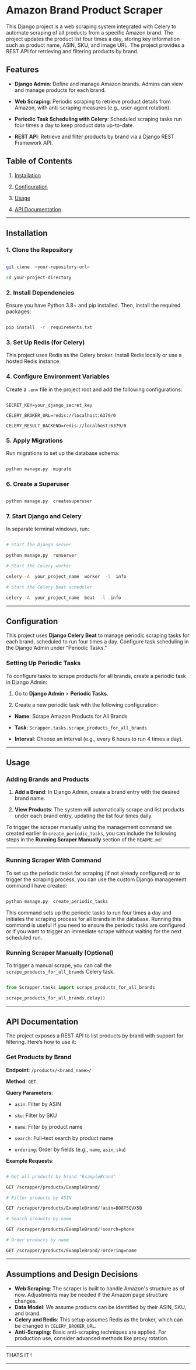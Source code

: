 
  

# Amazon Brand Product Scraper

  

  

This Django project is a web scraping system integrated with Celery to automate scraping of all products from a specific Amazon brand. The project updates the product list four times a day, storing key information such as product name, ASIN, SKU, and image URL. The project provides a REST API for retrieving and filtering products by brand.

  

  

## Features

  

  

-  **Django Admin**: Define and manage Amazon brands. Admins can view and manage products for each brand.

  

-  **Web Scraping**: Periodic scraping to retrieve product details from Amazon, with anti-scraping measures (e.g., user-agent rotation).

  

-  **Periodic Task Scheduling with Celery**: Scheduled scraping tasks run four times a day to keep product data up-to-date.

  

-  **REST API**: Retrieve and filter products by brand via a Django REST Framework API.

  

  

## Table of Contents

  

  

1. [Installation](#installation)

  

2. [Configuration](#configuration)

  

3. [Usage](#usage)

  

4. [API Documentation](#api-documentation)

  

---

  

  

## Installation

  

  

### 1. Clone the Repository

  

  

```bash

git clone  <your-repository-url>

cd your-project-directory

```

  

  

### 2. Install Dependencies

  

  

Ensure you have Python 3.8+ and pip installed. Then, install the required packages:

  

  

```bash

pip install  -r  requirements.txt

```

  

  

### 3. Set Up Redis (for Celery)

  

  

This project uses Redis as the Celery broker. Install Redis locally or use a hosted Redis instance.

  

  

### 4. Configure Environment Variables

  

  

Create a `.env` file in the project root and add the following configurations:

  

  

```plaintext

SECRET_KEY=your_django_secret_key

CELERY_BROKER_URL=redis://localhost:6379/0

CELERY_RESULT_BACKEND=redis://localhost:6379/0

```

  

  

### 5. Apply Migrations

  

  

Run migrations to set up the database schema:

  

  

```bash

python manage.py  migrate

```

  

  

### 6. Create a Superuser

  

  

```bash

python manage.py  createsuperuser

```

  

  

### 7. Start Django and Celery

  

  

In separate terminal windows, run:

  

  

```bash

# Start the Django server

python manage.py  runserver

# Start the Celery worker

celery -A  your_project_name  worker  -l  info

# Start the Celery beat scheduler

celery -A  your_project_name  beat  -l  info

```

  

  

---

  

  

## Configuration

  

  

This project uses **Django Celery Beat** to manage periodic scraping tasks for each brand, scheduled to run four times a day. Configure task scheduling in the Django Admin under "Periodic Tasks."

  

  

### Setting Up Periodic Tasks

  

  

To configure tasks to scrape products for all brands, create a periodic task in Django Admin:

  

  

1. Go to **Django Admin** > **Periodic Tasks**.

  

2. Create a new periodic task with the following configuration:

  

-  **Name**: Scrape Amazon Products for All Brands

  

-  **Task**: `Scrapper.tasks.scrape_products_for_all_brands`

  

-  **Interval**: Choose an interval (e.g., every 6 hours to run 4 times a day).

  

  

---

  

  

## Usage

  

  

### Adding Brands and Products

  

  

1.  **Add a Brand**: In Django Admin, create a brand entry with the desired brand name.

  

2.  **View Products**: The system will automatically scrape and list products under each brand entry, updating the list four times daily.

  

  

To trigger the scraper manually using the management command we created earlier in `create_periodic_tasks`, you can include the following steps in the **Running Scraper Manually** section of the `README.md`:

  

---

  

### Running Scraper With Command

  

To set up the periodic tasks for scraping (if not already configured) or to trigger the scraping process, you can use the custom Django management command I have created:

  

```bash

python manage.py  create_periodic_tasks

```

  

This command sets up the periodic tasks to run four times a day and initiates the scraping process for all brands in the database. Running this command is useful if you need to ensure the periodic tasks are configured or if you want to trigger an immediate scrape without waiting for the next scheduled run.

  
  
  

### Running Scraper Manually (Optional)

  

  

To trigger a manual scrape, you can call the `scrape_products_for_all_brands` Celery task.

  

  

```python

from Scrapper.tasks import scrape_products_for_all_brands

scrape_products_for_all_brands.delay()

```

  

  

---

  

  

## API Documentation

  

  

The project exposes a REST API to list products by brand with support for filtering. Here’s how to use it:

  

  

### Get Products by Brand

  

  

**Endpoint**: `/products/<brand_name>/`

  

  

**Method**: `GET`

  

  

**Query Parameters**:

  

-  `asin`: Filter by ASIN

  

-  `sku`: Filter by SKU

  

-  `name`: Filter by product name

  

-  `search`: Full-text search by product name

  

-  `ordering`: Order by fields (e.g., `name`, `asin`, `sku`)

  

  

**Example Requests**:

  

```bash

# Get all products by brand "ExampleBrand"

GET /scrapper/products/ExampleBrand/

# Filter products by ASIN

GET /scrapper/products/ExampleBrand/?asin=B08T5QVX5B

# Search products by name

GET /scrapper/products/ExampleBrand/?search=phone

# Order products by name

GET /scrapper/products/ExampleBrand/?ordering=name

```
---
## Assumptions and Design Decisions

-   **Web Scraping**: The scraper is built to handle Amazon's structure as of now. Adjustments may be needed if the Amazon page structure changes.
-   **Data Model**: We assume products can be identified by their ASIN, SKU, and brand.
-   **Celery and Redis**: This setup assumes Redis as the broker, which can be changed in `CELERY_BROKER_URL`.
-   **Anti-Scraping**: Basic anti-scraping techniques are applied. For production use, consider advanced methods like proxy rotation.
  
---

THATS IT !

*****